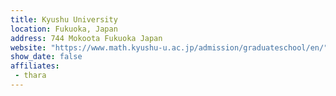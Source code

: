 ```yaml
---
title: Kyushu University
location: Fukuoka, Japan
address: 744 Mokoota Fukuoka Japan
website: "https://www.math.kyushu-u.ac.jp/admission/graduateschool/en/"
show_date: false
affiliates:
 - thara
---
```


